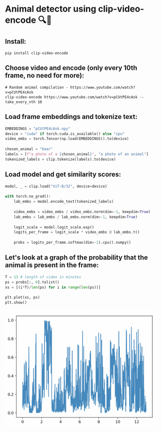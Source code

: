 # Animal detector using clip-video-encode 🔍🦁

## Install:
```
pip install clip-video-encode
```

## Choose video and encode (only every 10th frame, no need for more):
```
# Random animal compilation - https://www.youtube.com/watch?v=pCUtPE4cAsk
clip-video-encode https://www.youtube.com/watch?v=pCUtPE4cAsk --take_every_nth 10
```

## Load frame embeddings and tokenize text:
```python
EMBEDDINGS = "pCUtPE4cAsk.npy"
device = "cuda" if torch.cuda.is_available() else "cpu"
video_embs = torch.Tensor(np.load(EMBEDDINGS)).to(device)

chosen_animal = "bear"
labels = [f"a photo of a {chosen_animal}", "a photo of an animal"]
tokenized_labels = clip.tokenize(labels).to(device)
```

## Load model and get similarity scores:
```python
model, _ = clip.load("ViT-B/32", device=device)

with torch.no_grad():
    lab_embs = model.encode_text(tokenized_labels)

    video_embs = video_embs / video_embs.norm(dim=-1, keepdim=True)
    lab_embs = lab_embs / lab_embs.norm(dim=-1, keepdim=True)

    logit_scale = model.logit_scale.exp()
    logits_per_frame = logit_scale * video_embs @ lab_embs.t()

    probs = logits_per_frame.softmax(dim=-1).cpu().numpy()
```

## Let's look at a graph of the probability that the animal is present in the frame:
```python
T = 13 # length of video in minutes
ps = probs[:, 0].tolist()
xs = [(i*T)/len(ps) for i in range(len(ps))]

plt.plot(xs, ps)
plt.show()
```

![Initial probability of bear](assets/initial_prob_bear.png)
